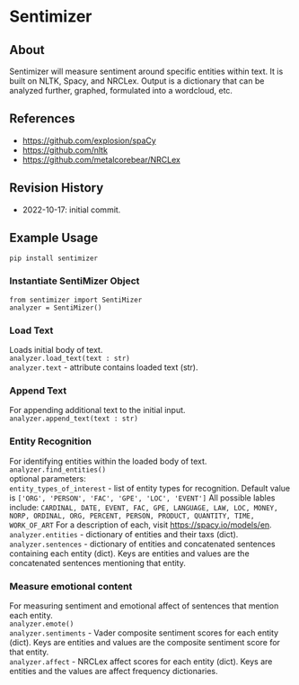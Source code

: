 # Sentimizer

## About

Sentimizer will measure sentiment around specific entities within text.  It is built on NLTK, Spacy, and NRCLex.  Output is a dictionary that can be analyzed further, graphed, formulated into a wordcloud, etc.

## References
* https://github.com/explosion/spaCy
* https://github.com/nltk
* https://github.com/metalcorebear/NRCLex

## Revision History
* 2022-10-17: initial commit.

## Example Usage
`pip install sentimizer`<br>

### Instantiate SentiMizer Object
`from sentimizer import SentiMizer`<br>
`analyzer = SentiMizer()`

### Load Text
Loads initial body of text.<br>
`analyzer.load_text(text : str)`<br>
`analyzer.text` - attribute contains loaded text (str).

### Append Text
For appending additional text to the initial input.<br>
`analyzer.append_text(text : str)`

### Entity Recognition
For identifying entities within the loaded body of text.<br>
`analyzer.find_entities()`<br>
optional parameters:<br>
`entity_types_of_interest` - list of entity types for recognition.  Default value is `['ORG', 'PERSON', 'FAC', 'GPE', 'LOC', 'EVENT']`  All possible lables include: `CARDINAL, DATE, EVENT, FAC, GPE, LANGUAGE, LAW, LOC, MONEY, NORP, ORDINAL, ORG, PERCENT, PERSON, PRODUCT, QUANTITY, TIME, WORK_OF_ART` For a description of each, visit https://spacy.io/models/en. <br>
`analyzer.entities` - dictionary of entities and their taxs (dict).<br>
`analyzer.sentences` - dictionary of entities and concatenated sentences containing each entity (dict).  Keys are entities and values are the concatenated sentences mentioning that entity.

### Measure emotional content
For measuring sentiment and emotional affect of sentences that mention each entity.<br>
`analyzer.emote()`<br>
`analyzer.sentiments` - Vader composite sentiment scores for each entity (dict).  Keys are entities and values are the composite sentiment score for that entity.<br>
`analyzer.affect` - NRCLex affect scores for each entity (dict).  Keys are entities and the values are affect frequency dictionaries.